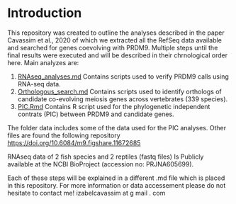 Introduction
============

This repository was created to outline the analyses described in the paper Cavassim et al., 2020 of which we extracted all the RefSeq data available and searched for genes coevolving with PRDM9. Multiple steps until the final results were executed and will be described in their chrnological order here. 
Main analyzes are: 
1. [RNAseq_analyses.md](./RNAseq_analyses.md) Contains scripts used to verify PRDM9 calls using RNA-seq data.
2. [Orthologous_search.md](./Orthologous_search.md) Contains scripts used to identify orthologs of candidate co-evolving meiosis genes across vertebrates (339 species). 
3. [PIC.Rmd](./PIC.Rmd) Contains R script used for the phylogenetic independent contrats (PIC) between PRDM9 and candidate genes.

The folder data includes some of the data used for the PIC analyses. Other files are found the following repository https://doi.org/10.6084/m9.figshare.11672685

RNAseq data of 2 fish species and 2 reptiles (fastq files)
Is Publicly available at the NCBI BioProject (accession no: PRJNA605699).

Each of these steps will be explained in a different .md file which is placed in this repository.
For more information or data accessement please do not hesitate to contact me! izabelcavassim at g mail . com
